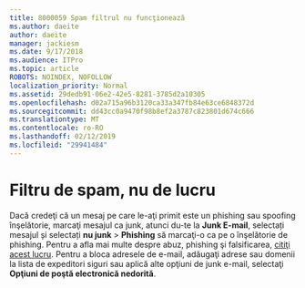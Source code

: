 ```yaml
---
title: 8000059 Spam filtrul nu funcţionează
ms.author: daeite
author: daeite
manager: jackiesm
ms.date: 9/17/2018
ms.audience: ITPro
ms.topic: article
ROBOTS: NOINDEX, NOFOLLOW
localization_priority: Normal
ms.assetid: 29dedb91-06e2-42e5-8281-3785d2a10305
ms.openlocfilehash: d02a715a96b3120ca33a347fb84e63ce6848372d
ms.sourcegitcommit: dd43cc0a9470f98b8ef2a3787c823801d674c666
ms.translationtype: MT
ms.contentlocale: ro-RO
ms.lasthandoff: 02/12/2019
ms.locfileid: "29941484"
---
```

# <a name="spam-filter-not-working"></a>Filtru de spam, nu de lucru

Dacă credeţi că un mesaj pe care le-aţi primit este un phishing sau spoofing înşelătorie, marcaţi mesajul ca junk, atunci du-te la **Junk E-mail**, selectați mesajul și selectați **nu junk** \> **Phishing** să marcaţi-o ca pe o înşelătorie de phishing. Pentru a afla mai multe despre abuz, phishing şi falsificarea, [citiţi acest lucru](https://support.office.com/article/0d882ea5-eedc-4bed-aebc-079ffa1105a3). Pentru a bloca adresele de e-mail, adăugaţi adrese sau domenii la lista de expeditori siguri sau aplică alte opţiuni de junk e-mail, selectaţi **Opţiuni de poştă electronică nedorită**. 
  

